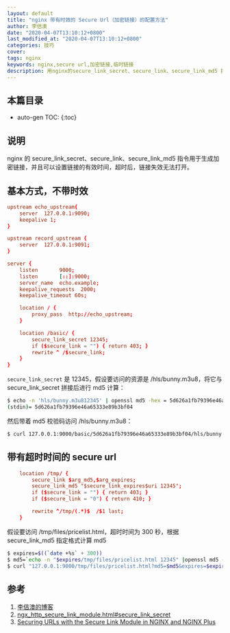 ```yaml
---
layout: default
title: "nginx 带有时效的 Secure Url（加密链接）的配置方法"
author: 李佶澳
date: "2020-04-07T13:10:12+0800"
last_modified_at: "2020-04-07T13:10:12+0800"
categories: 技巧
cover:
tags: nginx
keywords: nginx,secure url,加密链接,临时链接
description: 用nginx的secure_link_secret、secure_link、secure_link_md5 指令生成加密链接，超过有效时间后失效
---
```


## 本篇目录

* auto-gen TOC:
{:toc}

## 说明

nginx 的 secure_link_secret、secure_link、secure_link_md5 指令用于生成加密链接，并且可以设置链接的有效时间，超时后，链接失效无法打开。

## 基本方式，不带时效

```conf
upstream echo_upstream{
    server  127.0.0.1:9090;
    keepalive 1;
}

upstream record_upstream {
    server  127.0.0.1:9091;
}

server {
    listen       9000;
    listen       [::]:9000;
    server_name  echo.example;
    keepalive_requests  2000;
    keepalive_timeout 60s;

    location / {
        proxy_pass  http://echo_upstream;
    }

    location /basic/ {
        secure_link_secret 12345;
        if ($secure_link = "") { return 403; }
        rewrite ^ /$secure_link;
    }
}
```

`secure_link_secret` 是 12345，假设要访问的资源是 /hls/bunny.m3u8，将它与 secure_link_secret 拼接后进行 md5 计算：

```sh
$ echo -n 'hls/bunny.m3u812345' | openssl md5 -hex = 5d626a1fb79396e46a65333e89b3bf04
(stdin)= 5d626a1fb79396e46a65333e89b3bf04
```

然后带着 md5 校验码访问 /hls/bunny.m3u8：

```sh
$ curl 127.0.0.1:9000/basic/5d626a1fb79396e46a65333e89b3bf04/hls/bunny.m3u8
```

## 带有超时时间的 secure url

```conf
    location /tmp/ {
        secure_link $arg_md5,$arg_expires;
        secure_link_md5 "$secure_link_expires$uri 12345";
        if ($secure_link = "") { return 403; }
        if ($secure_link = "0") { return 410; }

        rewrite ^/tmp/(.*)$  /$1 last;
    }
```


假设要访问 /tmp/files/pricelist.html，超时时间为 300 秒，根据 secure_link_md5 指定格式计算 md5

```sh
$ expires=$((`date +%s` + 300))
$ md5=`echo -n "$expires/tmp/files/pricelist.html 12345" |openssl md5 -binary | openssl base64 | tr +/ -_ | tr -d = `
$ curl "127.0.0.1:9000/tmp/files/pricelist.html?md5=$md5&expires=$expires"
```

## 参考

1. [李佶澳的博客][1]
2. [ngx_http_secure_link_module.html#secure_link_secret][2]
3. [Securing URLs with the Secure Link Module in NGINX and NGINX Plus][3]

[1]: https://www.lijiaocn.com "李佶澳的博客"
[2]: http://nginx.org/en/docs/http/ngx_http_secure_link_module.html#secure_link_secret "ngx_http_secure_link_module.html#secure_link_secret"
[3]: https://www.nginx.com/blog/securing-urls-secure-link-module-nginx-plus/ "Securing URLs with the Secure Link Module in NGINX and NGINX Plus"
